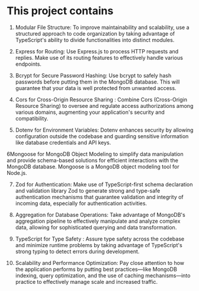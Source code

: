 # This project contains
1. Modular File Structure: To improve maintainability and scalability, use a structured approach to code organization by taking advantage of TypeScript's ability to divide functionalities into distinct modules.

2. Express for Routing: Use Express.js to process HTTP requests and replies. Make use of its routing features to effectively handle various endpoints.

3. Bcrypt for Secure Password Hashing: Use bcrypt to safely hash passwords before putting them in the MongoDB database. This will guarantee that your data is well protected from unwanted access.

4. Cors for Cross-Origin Resource Sharing : Combine Cors (Cross-Origin Resource Sharing) to oversee and regulate access authorizations among various domains, augmenting your application's security and compatibility.

5. Dotenv for Environment Variables: Dotenv enhances security by allowing configuration outside the codebase and guarding sensitive information like database credentials and API keys.

6Mongoose for MongoDB Object Modeling to simplify data manipulation and provide schema-based solutions for efficient interactions with the MongoDB database. Mongoose is a MongoDB object modeling tool for Node.js.

7. Zod for Authentication: Make use of TypeScript-first schema declaration and validation library Zod to generate strong and type-safe authentication mechanisms that guarantee validation and integrity of incoming data, especially for authentication activities.

8. Aggregation for Database Operations: Take advantage of MongoDB's aggregation pipeline to effectively manipulate and analyze complex data, allowing for sophisticated querying and data transformation.

9. TypeScript for Type Safety : Assure type safety across the codebase and minimize runtime problems by taking advantage of TypeScript's strong typing to detect errors during development.

10. Scalability and Performance Optimization: Pay close attention to how the application performs by putting best practices—like MongoDB indexing, query optimization, and the use of caching mechanisms—into practice to effectively manage scale and increased traffic.


